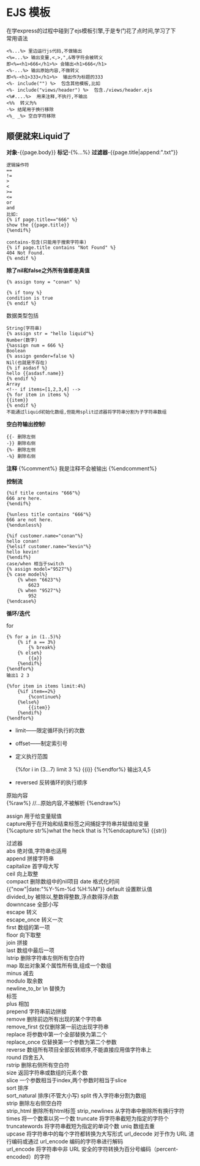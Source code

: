 # EJS 模板  

在学express的过程中碰到了ejs模板引擎,于是专门花了点时间,学习了下   
常用语法  

	<%...%> 里边运行js代码,不做输出 
	<%=...%> 输出变量,<,>,",&等字符会被转义
	即<%=<h1>666</h1>%> 会输出<h1>666</h1>  
	<%-...%> 输出原始内容,不做转义
	即<%-<h1>333</h1>%>  输出作为标题的333
	<%- include("") %>  包含其他模板,比如
	<%- include("views/header") %>  包含./views/header.ejs
	<%#....%>  用来注释,不执行,不输出 
	<%%  转义为%
    -%> 结尾用于换行移除
	<%_ _%> 空白字符移除
   
## 顺便就来Liquid了  

**对象**-{{page.body}}
**标记**-{%...%}
**过滤器**-{{page.title|append:".txt"}}

	逻辑操作符  
	==  
	!=
	>
	<
	>=
	<=
	or
	and
	比如:
	{% if page.title=="666" %}
	show the {{page.title}}
	{%endif%}

	contains-包含(只能用于搜索字符串)
	{% if page.title contains "Not Found" %}
	404 Not Found.
	{% endif %}

**除了nil和false之外所有值都是真值**  
	
	{% assign tony = "conan" %}
	
	{% if tony %}
	condition is true
	{% endif %}

数据类型包括  

	String(字符串)
	{% assign str = "hello liquid"%}  
	Number(数字)
	{%assign num = 666 %}  
	Boolean  
	{% assign gender=false %}
	Nil(也就是不存在)
	{% if asdasf %}
	hello {{asdasf.name}}
	{% endif %}
	Array  
	<!-- if items=[1,2,3,4] -->
	{% for item in items %}
	{{item}}
	{% endif %}
	不能通过liquid初始化数组,但能用split过滤器将字符串分割为子字符串数组  

**空白符输出控制!**

	{{- 删除左侧 
	-}} 删除右侧
	{%- 删除左侧
	-%} 删除右侧

**注释**
{%comment%}
我是注释不会被输出 
{%endcomment%}  

**控制流**

	{%if title contains "666"%}
	666 are here.
	{%endif%}
	
	{%unless title contains "666"%}
	666 are not here.
	{%endunless%}
	
	{%if customer.name="conan"%}
	hello conan!
	{%elsif customer.name="kevin"%}
	hello kevin!
	{%endif%}
	case/when 相当于switch  
	{% assign model="9527"%}
	{% case model%}
		{% when "6623"%}
			6623
		{% when "9527"%}
			952
	{%endcase%}

**循环/迭代**

for  

	{% for a in (1..5)%}
		{% if a == 3%}
			{% break%}
		{% else%}
			{{a}}
		{%endif%}
	{%endfor%}
	输出1 2 3

	{%for item in items limit:4%}
		{%if item==2%}
			{%continue%}
		{%else%}
			{{item}}
		{%endif%}
	{%endfor%}
	 
- limit——限定循环执行的次数  
- offset——制定索引号  
- 定义执行范围

	{%for i in (3...7) limit 3 %}
	{{i}}
	{%endfor%}
	输出3,4,5  
- reversed 反转循环的执行顺序  

原始内容  
{%raw%}
//...原始内容,不被解析
{%endraw%}

assign 用于给变量赋值  
capture用于在开始和结束标签之间捕捉字符串并赋值给变量  
{%capture str%}what the heck that is ?{%endcapture%}
{{str}}  
 
过滤器  
abs  绝对值,字符串也适用  
append  拼接字符串  
capitalize  首字母大写  
ceil 向上取整  
compact  删除数组中的nil项目
date  格式化时间  
{{"now"|date:"%Y-%m-%d %H:%M"}}
default 设置默认值  
divided_by  被除以,整数得整数,浮点数得浮点数  
downncase  全部小写  
escape  转义  
escape_once  转义一次  
first  数组的第一项  
floor 向下取整  
join  拼接  
last  数组中最后一项  
lstrip  删除字符串左侧所有空白符  
map  取出对象某个属性所有值,组成一个数组  
minus  减去  
modulo  取余数  
newline_to_br  \n 替换为<br>标签  
plus 相加  
prepend  字符串前边拼接  
remove  删除前边所有出现的某个字符串  
remove_first  仅仅删除第一前边出现字符串  
replace  将参数中第一个全部替换为第二个  
replace_once 仅替换第一个参数为第二个参数  
reverse 数组所有项目全部反转顺序,不能直接应用值字符串上  
round  四舍五入  
rstrip  删除右侧所有空白符  
size  返回字符串或数组的元素个数  
slice  一个参数相当于index,两个参数时相当于slice  
sort 排序  
sort_natural 排序(不管大小写)
split  传入字符串分割为数组  
strip  删除左右侧空白符  
strip_html 删除所有html标签 
strip_newlines 从字符串中删除所有换行字符
times 将一个数乘以另一个数
truncate 将字符串截短为指定的字符个
truncatewords  将字符串截短为指定的单词个数
uniq 数组去重  
upcase 将字符串中的每个字符都转换为大写形式
url_decode 对于作为 URL 进行编码或通过 url_encode 编码的字符串进行解码  
url_encode  将字符串中非 URL 安全的字符转换为百分号编码（percent-encoded）的字符
